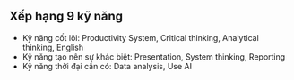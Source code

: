 ## Xếp hạng 9 kỹ năng
- Kỹ năng cốt lõi: Productivity System, Critical thinking, Analytical thinking, English
- Kỹ năng tạo nên sự khác biệt: Presentation, System thinking, Reporting
- Kỹ năng thời đại cần có: Data analysis, Use AI